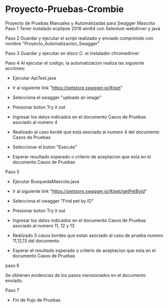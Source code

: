 # Proyecto-Pruebas-Crombie
Proyecto de Pruebas Manuales y Automatizadas para Swagger Mascota
Paso 1
Tener instalado ecplipse 2018 win64 con Selenium webdriver y java

Paso 2
Guardar y ejecutar el script realizado y enviado comprimido con nombre "Proyecto_Automatizacion_Swagger"

Paso 3
Guardar y ejecutar en disco C: el instalador chromedriver

Paso 4 
Al ejecutar el codigo, la automatizacion realiza las siguiente acciones:

- Ejecutar ApiTest.java

- Ir al siguiente link "https://petstore.swagger.io/#/pet"

- Selecciona el swagger "uploads an image" 

- Presionar boton Try it out

- Ingresar los datos indicados en el documento Casos de Pruebas asociado al numero 4

- Realizado al caso borde que esta asociado al numero 4 del documento Casos de Pruebas

- Seleccionar el boton "Execute"

- Esperar resultado esperado o criterio de aceptacion que esta en el documento Casos de Pruebas

Paso 5

- Ejecutar BusquedaMascota.java

- Ir al siguiente link "https://petstore.swagger.io/#/pet/getPetById"

- Selecciona el swagger "Find pet by ID" 

- Presionar boton Try it out

- Ingresar los datos indicados en el documento Casos de Pruebas asociado al numero 11, 12 y 13

- Realizado 3 casos bordes que estan asociado al caso de prueba numero 11,12,13 del documento

- Esperar el resultado esperado o criterio de aceptacion que esta en el documento Casos de Pruebas

paso 6

Se obtienen evidencias de los pasos mensionados en el documento enviado.

Paso 7

- Fin de flujo de Pruebas
